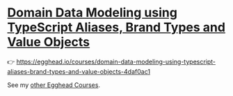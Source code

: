 # [Domain Data Modeling using TypeScript Aliases, Brand Types and Value Objects](https://egghead.io/courses/domain-data-modeling-using-typescript-aliases-brand-types-and-value-objects-4daf0ac1)

👉 https://egghead.io/courses/domain-data-modeling-using-typescript-aliases-brand-types-and-value-objects-4daf0ac1

See my [other Egghead Courses](https://egghead.io/q/resources-by-tomasz-ducin).
